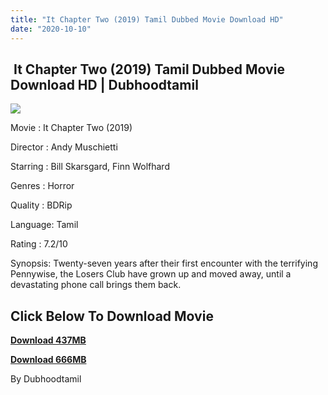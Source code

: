 ```yaml
---
title: "It Chapter Two (2019) Tamil Dubbed Movie Download HD"
date: "2020-10-10"
---
```


##  It Chapter Two (2019) Tamil Dubbed Movie Download HD | Dubhoodtamil

[![](https://1.bp.blogspot.com/-RDdtymnDZCs/X4HKr3y7JzI/AAAAAAAACto/tqy-HdWanMElDaUvJHwP0KmQotHdnx7bgCNcBGAsYHQ/w340-h497/10090-10442-ItChapte.jpg)](https://1.bp.blogspot.com/-RDdtymnDZCs/X4HKr3y7JzI/AAAAAAAACto/tqy-HdWanMElDaUvJHwP0KmQotHdnx7bgCNcBGAsYHQ/s950/10090-10442-ItChapte.jpg)

Movie : It Chapter Two (2019) 

Director : Andy Muschietti 

Starring : Bill Skarsgard, Finn Wolfhard 

Genres : Horror 

Quality : BDRip 

Language: Tamil 

Rating : 7.2/10 

Synopsis: Twenty-seven years after their first encounter with the terrifying Pennywise, the Losers Club have grown up and moved away, until a devastating phone call brings them back.

## **Click Below To Download Movie**

**[Download 437MB](https://oncehelp.com/it-2-1)**

**[Download 666MB](https://oncehelp.com/it-2-2)**

By Dubhoodtamil
